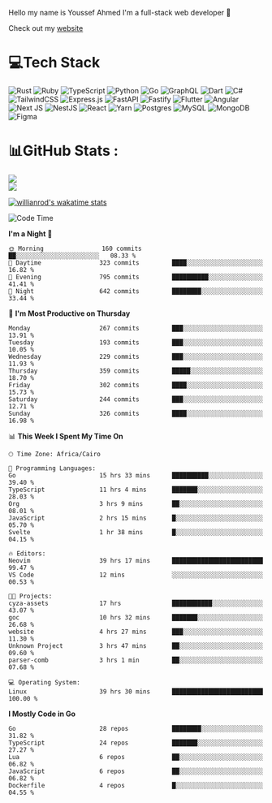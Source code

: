 Hello my name is Youssef Ahmed I'm a full-stack web developer 👋

Check out my [website](https://youssefahmed.vercel.app)
 
# 💻Tech Stack

![Rust](https://img.shields.io/badge/rust-%23000000.svg?style=for-the-badge&logo=rust&logoColor=white) ![Ruby](https://img.shields.io/badge/ruby-%23CC342D.svg?style=for-the-badge&logo=ruby&logoColor=white) ![TypeScript](https://img.shields.io/badge/typescript-%23007ACC.svg?style=for-the-badge&logo=typescript&logoColor=white) ![Python](https://img.shields.io/badge/python-3670A0?style=for-the-badge&logo=python&logoColor=ffdd54) ![Go](https://img.shields.io/badge/go-%2300ADD8.svg?style=for-the-badge&logo=go&logoColor=white) ![GraphQL](https://img.shields.io/badge/-GraphQL-E10098?style=for-the-badge&logo=graphql&logoColor=white) ![Dart](https://img.shields.io/badge/dart-%230175C2.svg?style=for-the-badge&logo=dart&logoColor=white) ![C#](https://img.shields.io/badge/c%23-%23239120.svg?style=for-the-badge&logo=c-sharp&logoColor=white) ![TailwindCSS](https://img.shields.io/badge/tailwindcss-%2338B2AC.svg?style=for-the-badge&logo=tailwind-css&logoColor=white) ![Express.js](https://img.shields.io/badge/express.js-%23404d59.svg?style=for-the-badge&logo=express&logoColor=%2361DAFB) ![FastAPI](https://img.shields.io/badge/FastAPI-005571?style=for-the-badge&logo=fastapi) ![Fastify](https://img.shields.io/badge/fastify-%23000000.svg?style=for-the-badge&logo=fastify&logoColor=white) ![Flutter](https://img.shields.io/badge/Flutter-%2302569B.svg?style=for-the-badge&logo=Flutter&logoColor=white) ![Angular](https://img.shields.io/badge/angular-%23DD0031.svg?style=for-the-badge&logo=angular&logoColor=white) ![Next JS](https://img.shields.io/badge/Next-black?style=for-the-badge&logo=next.js&logoColor=white) ![NestJS](https://img.shields.io/badge/nestjs-%23E0234E.svg?style=for-the-badge&logo=nestjs&logoColor=white) ![React](https://img.shields.io/badge/react-%2320232a.svg?style=for-the-badge&logo=react&logoColor=%2361DAFB) ![Yarn](https://img.shields.io/badge/yarn-%232C8EBB.svg?style=for-the-badge&logo=yarn&logoColor=white) ![Postgres](https://img.shields.io/badge/postgres-%23316192.svg?style=for-the-badge&logo=postgresql&logoColor=white) ![MySQL](https://img.shields.io/badge/mysql-%2300f.svg?style=for-the-badge&logo=mysql&logoColor=white) ![MongoDB](https://img.shields.io/badge/MongoDB-%234ea94b.svg?style=for-the-badge&logo=mongodb&logoColor=white)     ![Figma](https://img.shields.io/badge/figma-%23F24E1E.svg?style=for-the-badge&logo=figma&logoColor=white)

# 📊GitHub Stats :

![](https://github-readme-stats.vercel.app/api?username=joetifa2003&theme=tokyonight&hide_border=false&include_all_commits=false&count_private=false)<br/>
![](https://github-readme-streak-stats.herokuapp.com/?user=joetifa2003&theme=tokyonight&hide_border=false)<br/>

[![willianrod's wakatime stats](https://github-readme-stats.vercel.app/api/wakatime?username=joetifa2003&layout=compact)](https://github.com/anuraghazra/github-readme-stats)
<!--START_SECTION:waka-->
![Code Time](http://img.shields.io/badge/Code%20Time-3%2C357%20hrs%2055%20mins-blue)

**I'm a Night 🦉** 

```text
🌞 Morning                160 commits         ██░░░░░░░░░░░░░░░░░░░░░░░   08.33 % 
🌆 Daytime                323 commits         ████░░░░░░░░░░░░░░░░░░░░░   16.82 % 
🌃 Evening                795 commits         ██████████░░░░░░░░░░░░░░░   41.41 % 
🌙 Night                  642 commits         ████████░░░░░░░░░░░░░░░░░   33.44 % 
```
📅 **I'm Most Productive on Thursday** 

```text
Monday                   267 commits         ███░░░░░░░░░░░░░░░░░░░░░░   13.91 % 
Tuesday                  193 commits         ███░░░░░░░░░░░░░░░░░░░░░░   10.05 % 
Wednesday                229 commits         ███░░░░░░░░░░░░░░░░░░░░░░   11.93 % 
Thursday                 359 commits         █████░░░░░░░░░░░░░░░░░░░░   18.70 % 
Friday                   302 commits         ████░░░░░░░░░░░░░░░░░░░░░   15.73 % 
Saturday                 244 commits         ███░░░░░░░░░░░░░░░░░░░░░░   12.71 % 
Sunday                   326 commits         ████░░░░░░░░░░░░░░░░░░░░░   16.98 % 
```


📊 **This Week I Spent My Time On** 

```text
🕑︎ Time Zone: Africa/Cairo

💬 Programming Languages: 
Go                       15 hrs 33 mins      ██████████░░░░░░░░░░░░░░░   39.40 % 
TypeScript               11 hrs 4 mins       ███████░░░░░░░░░░░░░░░░░░   28.03 % 
Org                      3 hrs 9 mins        ██░░░░░░░░░░░░░░░░░░░░░░░   08.01 % 
JavaScript               2 hrs 15 mins       █░░░░░░░░░░░░░░░░░░░░░░░░   05.70 % 
Svelte                   1 hr 38 mins        █░░░░░░░░░░░░░░░░░░░░░░░░   04.15 % 

🔥 Editors: 
Neovim                   39 hrs 17 mins      █████████████████████████   99.47 % 
VS Code                  12 mins             ░░░░░░░░░░░░░░░░░░░░░░░░░   00.53 % 

🐱‍💻 Projects: 
cyza-assets              17 hrs              ███████████░░░░░░░░░░░░░░   43.07 % 
goc                      10 hrs 32 mins      ███████░░░░░░░░░░░░░░░░░░   26.68 % 
website                  4 hrs 27 mins       ███░░░░░░░░░░░░░░░░░░░░░░   11.30 % 
Unknown Project          3 hrs 47 mins       ██░░░░░░░░░░░░░░░░░░░░░░░   09.60 % 
parser-comb              3 hrs 1 min         ██░░░░░░░░░░░░░░░░░░░░░░░   07.68 % 

💻 Operating System: 
Linux                    39 hrs 30 mins      █████████████████████████   100.00 % 
```

**I Mostly Code in Go** 

```text
Go                       28 repos            ████████░░░░░░░░░░░░░░░░░   31.82 % 
TypeScript               24 repos            ███████░░░░░░░░░░░░░░░░░░   27.27 % 
Lua                      6 repos             ██░░░░░░░░░░░░░░░░░░░░░░░   06.82 % 
JavaScript               6 repos             ██░░░░░░░░░░░░░░░░░░░░░░░   06.82 % 
Dockerfile               4 repos             █░░░░░░░░░░░░░░░░░░░░░░░░   04.55 % 
```




<!--END_SECTION:waka-->
